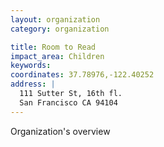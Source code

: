 ```yaml
---
layout: organization
category: organization

title: Room to Read
impact_area: Children
keywords: 
coordinates: 37.78976,-122.40252
address: |
  111 Sutter St, 16th fl.
  San Francisco CA 94104
---
```

Organization's overview
